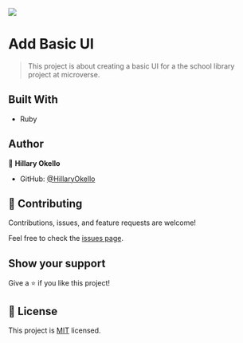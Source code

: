 ![](https://img.shields.io/badge/Microverse-blueviolet)

# Add Basic UI

> This project is about creating a basic UI for a the school library project at microverse.

## Built With

- Ruby

## Author

👤 **Hillary Okello**

- GitHub: [@HillaryOkello](https://github.com/HillaryOkello)

## 🤝 Contributing

Contributions, issues, and feature requests are welcome!

Feel free to check the [issues page](../../issues/).

## Show your support

Give a ⭐️ if you like this project!

## 📝 License

This project is [MIT](./MIT.md) licensed.
